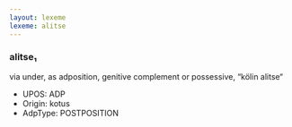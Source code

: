```yaml
---
layout: lexeme
lexeme: alitse
---
```


###  alitse₁

via under, as adposition, genitive complement or possessive, “kölin alitse“
* UPOS:  ADP
* Origin:  kotus
* AdpType:  POSTPOSITION

